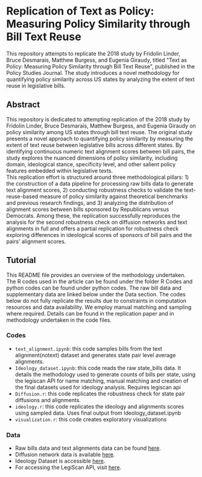 # Replication of Text as Policy: Measuring Policy Similarity through Bill Text Reuse

This repository attempts to replicate the 2018 study by Fridolin Linder, Bruce Desmarais, Matthew Burgess, and Eugenia Giraudy, titled "Text as Policy: Measuring Policy Similarity through Bill Text Reuse", published in the Policy Studies Journal. The study introduces a novel methodology for quantifying policy similarity across US states by analyzing the extent of text reuse in legislative bills.

## Abstract

This repository is dedicated to attempting replication of the 2018 study by Fridolin Linder, Bruce Desmarais, Matthew Burgess, and Eugenia Giraudy on policy similarity among US states through bill text reuse. The original study presents a novel approach to quantifying policy similarity by measuring the extent of text reuse between legislative bills across different states. By identifying continuous numeric text alignment scores between bill pairs, the study explores the nuanced dimensions of policy similarity, including domain, ideological stance, specificity level, and other salient policy features embedded within legislative texts.  
This replication effort is structured around three methodological pillars: 1) the construction of a data pipeline for processing raw bills data to generate text alignment scores, 2) conducting robustness checks to validate the text-reuse-based measure of policy similarity against theoretical benchmarks and previous research findings, and 3) analyzing the distribution of alignment scores between bills sponsored by Republicans versus Democrats. Among these, the replication successfully reproduces the analysis for the second robustness check on diffusion networks and text alignments  in full and offers a partial replication for robustness check exploring differences in ideological scores of sponsors of bill pairs and the pairs' alignment scores.

## Tutorial

This README file provides an overview of the methodology undertaken. The R codes used in the article can be found under the folder R Codes and python codes can be found under python codes. The raw bill data and supplementary data are linked below under the Data section.
The codes below do not fully replicate the results due to constraints in computation resources and data availability. We employ manual matching and sampling where required. Details can be found in the replication paper and in methodology undertaken in the code files.

### Codes

- `text_alignment.ipynb`: this code samples bills from the text alignment(notext) dataset and generates state pair level average alignments.
- `Ideology_dataset.ipynb`: this code reads the raw state_bills data. It details the methodology used to generate counts of bills per state, using the legiscan API for name matching, manual matching and creation of the final datasets used for ideology analysis. Requires legiscan api
- `Diffusion.r`: this code replicates the robustness check for state pair diffusions and alignments.
- `ideology.r`: this code replicates the ideology and alignments scores using sampled data. Uses final output from Ideology_dataset.ipynb 
- `visualization.r`: this code creates exploratory visualizations

### Data

- Raw bills data and text alignments data can be found [here](https://dataverse.harvard.edu/dataset.xhtml?persistentId=doi%3A10.7910%2FDVN%2FCZ25GF).
- Diffusion network data is available [here](https://dataverse.harvard.edu/dataset.xhtml?persistentId=doi:10.7910/DVN/A1GIMB).
- Ideology Dataset is accessible [here](https://dataverse.harvard.edu/dataset.xhtml?persistentId=doi:10.7910/DVN/GZJOT3).
- For accessing the LegiScan API, visit [here](https://legiscan.com/about).

